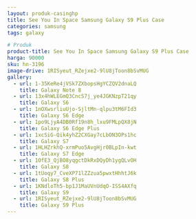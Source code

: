 ```yaml
---
layout: produk-casinghp
title: See You In Space Samsung Galaxy S9 Plus Case
categories: samsung
tags: galaxy

# Produk
product-title: See You In Space Samsung Galaxy S9 Plus Case
harga: 90000
sku: hn-3196
image-drive: 1RISyeut_RZejxe2-9lU8jToon8bSvMUG
gallery:
  - url: 1-35KeRe4jVSk7ZXbopsHgYCZQV2dnaLQ
    title: Galaxy Note 8
  - url: 13x4hWLEGmQ3CncS7j_ye4JGKNzpT21qy
    title: Galaxy S6
  - url: 1nOXwsrliuUjo-SjltMn-qlpu3tM6FId3
    title: Galaxy S6 Edge
  - url: 1po9LjyA4DB0Rf19n8h_lxu9FMLpQX8jN
    title: Galaxy S6 Edge Plus
  - url: 1xcSiG-Qik4yhZ2CXGay7cLbON3OPs1hc
    title: Galaxy S7
  - url: 1HLHZrkhQ-xrmPuo5AvgHjr0BLpIn-kwt
    title: Galaxy S7 Edge
  - url: 1OfE3_QjBO8yqgctDkRxDQyDh1ygQLvOH
    title: Galaxy S8
  - url: 1tUoqy7_CveXP71lZZzua5pwxtHhhtJ6k
    title: Galaxy S8 Plus
  - url: 1KNdloTh5-bp1J1MaUVnUdqO-ISS4AXfq
    title: Galaxy S9
  - url: 1RISyeut_RZejxe2-9lU8jToon8bSvMUG
    title: Galaxy S9 Plus
---
```

